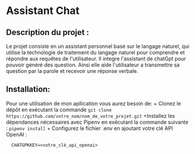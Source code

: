 # Assistant Chat

## Description du projet :

  Le projet consiste en un assistant personnel basé sur le langage naturel, qui utilise la technologie de traitement du langage naturel pour comprendre et répondre aux requêtes de l'utilisateur. Il integre l'assistant de chatGpt pour pouvoir généré des question. Ainsi elle aide l'utilisateur a transmettre sa question par la parole et recevoir une réponse verbale.
## Installation:

  Pour une utilisation de mon apllication vous aurez besoin de:
    + Clonez le dépôt en exécutant la commande
     ``git clone https://github.com/votre_nom/nom_de_votre_projet.git``
    +Installez les dépendances nécessaires avec Pipenv en exécutant la commande suivante :
      ``pipenv install``
     + Configurez le fichier .env en ajoutant votre clé API OpenAI :
     
      CHATGPKKEY=<votre_clé_api_openai>
